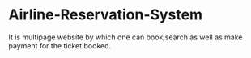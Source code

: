 # Airline-Reservation-System
It is multipage website by which one can book,search as well as make payment for the ticket booked.
